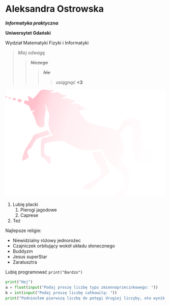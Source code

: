 # Aleksandra Ostrowska

***Informatyka praktyczna***

**Uniwersytet Gdański**

Wydział Matematyki Fizyki i Informatyki

>*Miej odwagę*
>>~~*Niczego*~~
>>>~~*Nie*~~
>>>>*osiągnąć* **<3**

<img src="1280px-Invisible_Pink_Unicorn.svg.png">

1. Lubię placki
    1. Pierogi jagodowe
    2. Caprese
1. Też

Najlepsze religie:
* Niewidzialny różowy jednorożec
* Czajniczek orbitujący wokół układu słonecznego
* Buddyzm
* Jesus superStar
* Zaratusztra

Lubię programować ``print("Bardzo")``

```py
print("Hej")
a = float(input("Podaj proszę liczbę typu zmiennoprzecinkowego: "))
b = int(input("Podaj proszę liczbę całkowitą: "))
print("Podniosłem pierwszą liczbę do potęgi drugiej liczyby, oto wynik: ", round((float(a**b)),8))
```
